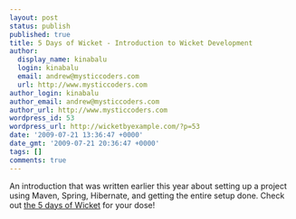 ```yaml
---
layout: post
status: publish
published: true
title: 5 Days of Wicket - Introduction to Wicket Development
author:
  display_name: kinabalu
  login: kinabalu
  email: andrew@mysticcoders.com
  url: http://www.mysticcoders.com
author_login: kinabalu
author_email: andrew@mysticcoders.com
author_url: http://www.mysticcoders.com
wordpress_id: 53
wordpress_url: http://wicketbyexample.com/?p=53
date: '2009-07-21 13:36:47 +0000'
date_gmt: '2009-07-21 20:36:47 +0000'
tags: []
comments: true
---
```

<p>An introduction that was written earlier this year about setting up a project using Maven, Spring, Hibernate, and getting the entire setup done.  Check out <a href="http://www.mysticcoders.com/blog/2009/03/09/5-days-of-wicket/">the 5 days of Wicket</a> for your dose!</p>
